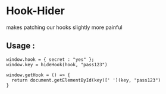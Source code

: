 # Hook-Hider
makes patching our hooks slightly more painful

## Usage :
```
window.hook = { secret : "yes" };
window.key = hideHook(hook, "pass123")

window.getHook = () => {
  return document.getElementById(key)[' '](key, "pass123")
}
```
